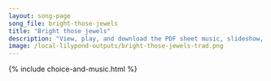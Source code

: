 ```yaml
---
layout: song-page
song_file: bright-those-jewels
title: "Bright those jewels"
description: "View, play, and download the PDF sheet music, slideshow, and audio. Lyrics: Bright those jewels of the skies which in sable darkness glow. Brighter in compassion's eyes are the silent tears which flow.  Sweet the fragrance fro... english secular 4part chords"
image: /local-lilypond-outputs/bright-those-jewels-trad.png
---
```


{% include choice-and-music.html %}
